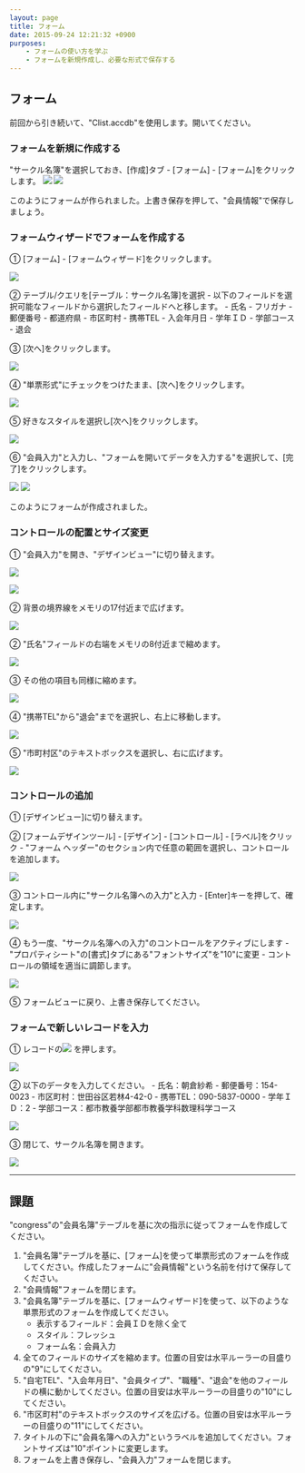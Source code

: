 ```yaml
---
layout: page
title: フォーム
date: 2015-09-24 12:21:32 +0900
purposes:
    - フォームの使い方を学ぶ
    - フォームを新規作成し、必要な形式で保存する
---
```



フォーム
--------------
前回から引き続いて、"Clist.accdb"を使用します。開いてください。

### フォームを新規に作成する

"サークル名簿"を選択しておき、[作成]タブ - [フォーム] - [フォーム]をクリックします。
![](./pic/autoform1.png)
![](./pic/autoform2.png)


このようにフォームが作られました。上書き保存を押して、"会員情報"で保存しましょう。


### フォームウィザードでフォームを作成する

&#9312; [フォーム] - [フォームウィザード]をクリックします。

![](./pic/formwizard1.png)

&#9313; テーブル/クエリを[テーブル：サークル名簿]を選択 - 以下のフィールドを選択可能なフィールドから選択したフィールドへと移します。
    -   氏名
    -   フリガナ
    -   郵便番号
    -   都道府県
    -   市区町村
    -   携帯TEL
    -   入会年月日
    -   学年ＩＤ
    -   学部コース
    -   退会

&#9314; [次へ]をクリックします。

![](./pic/formwizard2.png)

&#9315; "単票形式"にチェックをつけたまま、[次へ]をクリックします。

![](./pic/formwizard3.png)

&#9316; 好きなスタイルを選択し[次へ]をクリックします。

![](./pic/formwizard4.png)

&#9317; "会員入力"と入力し、"フォームを開いてデータを入力する"を選択して、[完了]をクリックします。

![](./pic/formwizard5.png)
![](./pic/formwizard6.png)

このようにフォームが作成されました。


### コントロールの配置とサイズ変更

&#9312; "会員入力"を開き、"デザインビュー"に切り替えます。

![](./pic/controldesign1.png)

![](./pic/controldesign2.png)


&#9313; 背景の境界線をメモリの17付近まで広げます。

![](./pic/controldesign3.png)

&#9313; "氏名"フィールドの右端をメモリの8付近まで縮めます。

![](./pic/controldesign4.png)

&#9314; その他の項目も同様に縮めます。

![](./pic/controldesign5.png)

&#9315; "携帯TEL"から"退会"までを選択し、右上に移動します。

![](./pic/controldesign6.png)

&#9316; "市町村区"のテキストボックスを選択し、右に広げます。

![](./pic/controldesign7.png)


### コントロールの追加

&#9312; [デザインビュー]に切り替えます。

&#9313; [フォームデザインツール] - [デザイン] - [コントロール] - [ラベル]をクリック - "フォーム ヘッダー"のセクション内で任意の範囲を選択し、コントロールを追加します。

![](./pic/control1.png)

&#9314; コントロール内に"サークル名簿への入力"と入力 - [Enter]キーを押して、確定します。

![](./pic/control2.png)

&#9315; もう一度、"サークル名簿への入力"のコントロールをアクティブにします - "プロパティシート"の[書式]タブにある"フォントサイズ"を"10"に変更 - コントロールの領域を適当に調節します。

![](./pic/control3.png)

&#9316; フォームビューに戻り、上書き保存してください。


### フォームで新しいレコードを入力

&#9312; レコードの![](../pic/newrecord.png)
を押します。

![](./pic/new1.png)

&#9313; 以下のデータを入力してください。
    -   氏名：朝倉紗希
    -   郵便番号：154-0023
    -   市区町村：世田谷区若林4-42-0
    -   携帯TEL：090-5837-0000
    -   学年ＩＤ：2
    -   学部コース：都市教養学部都市教養学科数理科学コース

![](./pic/new2.png)

&#9314; 閉じて、サークル名簿を開きます。

![](./pic/new3.png)

---

課題
--------------
"congress"の"会員名簿"テーブルを基に次の指示に従ってフォームを作成してください。

1. "会員名簿"テーブルを基に、[フォーム]を使って単票形式のフォームを作成してください。作成したフォームに"会員情報"という名前を付けて保存してください。
2. "会員情報"フォームを閉じます。
3. "会員名簿"テーブルを基に、[フォームウィザード]を使って、以下のような単票形式のフォームを作成してください。
    -   表示するフィールド：会員ＩＤを除く全て
    -   スタイル：フレッシュ
    -   フォーム名：会員入力
4. 全てのフィールドのサイズを縮めます。位置の目安は水平ルーラーの目盛りの"9"にしてください。
5. "自宅TEL"、"入会年月日"、"会員タイプ"、"職種"、"退会"を他のフィールドの横に動かしてください。位置の目安は水平ルーラーの目盛りの"10"にしてください。
6. "市区町村"のテキストボックスのサイズを広げる。位置の目安は水平ルーラーの目盛りの"11"にしてください。
7. タイトルの下に"会員名簿への入力"というラベルを追加してください。フォントサイズは"10"ポイントに変更します。
8. フォームを上書き保存し、"会員入力"フォームを閉じます。
